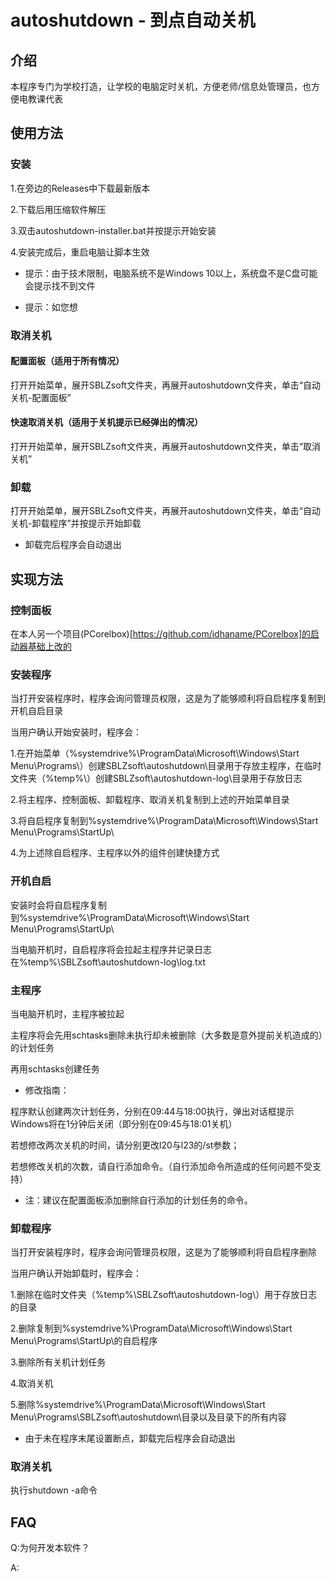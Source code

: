 # autoshutdown - 到点自动关机
## 介绍
本程序专门为学校打造，让学校的电脑定时关机，方便老师/信息处管理员，也方便电教课代表
## 使用方法
### 安装
1.在旁边的Releases中下载最新版本

2.下载后用压缩软件解压

3.双击autoshutdown-installer.bat并按提示开始安装

4.安装完成后，重启电脑让脚本生效

* 提示：由于技术限制，电脑系统不是Windows 10以上，系统盘不是C盘可能会提示找不到文件

* 提示：如您想
### 取消关机
#### 配置面板（适用于所有情况）
打开开始菜单，展开SBLZsoft文件夹，再展开autoshutdown文件夹，单击“自动关机-配置面板”
#### 快速取消关机（适用于关机提示已经弹出的情况）
打开开始菜单，展开SBLZsoft文件夹，再展开autoshutdown文件夹，单击“取消关机”
### 卸载
打开开始菜单，展开SBLZsoft文件夹，再展开autoshutdown文件夹，单击“自动关机-卸载程序”并按提示开始卸载

* 卸载完后程序会自动退出
## 实现方法
### 控制面板
在本人另一个项目(PCorelbox)[https://github.com/idhaname/PCorelbox]的启动器基础上改的
### 安装程序
当打开安装程序时，程序会询问管理员权限，这是为了能够顺利将自启程序复制到开机自启目录

当用户确认开始安装时，程序会：

1.在开始菜单（%systemdrive%\ProgramData\Microsoft\Windows\Start Menu\Programs\）创建SBLZsoft\autoshutdown\目录用于存放主程序，在临时文件夹（%temp%\）创建SBLZsoft\autoshutdown-log\目录用于存放日志

2.将主程序、控制面板、卸载程序、取消关机复制到上述的开始菜单目录

3.将自启程序复制到%systemdrive%\ProgramData\Microsoft\Windows\Start Menu\Programs\StartUp\

4.为上述除自启程序、主程序以外的组件创建快捷方式
### 开机自启
安装时会将自启程序复制到%systemdrive%\ProgramData\Microsoft\Windows\Start Menu\Programs\StartUp\

当电脑开机时，自启程序将会拉起主程序并记录日志在%temp%\SBLZsoft\autoshutdown-log\log.txt
### 主程序
当电脑开机时，主程序被拉起

主程序将会先用schtasks删除未执行却未被删除（大多数是意外提前关机造成的）的计划任务

再用schtasks创建任务

* 修改指南：

程序默认创建两次计划任务，分别在09:44与18:00执行，弹出对话框提示Windows将在1分钟后关闭（即分别在09:45与18:01关机）

若想修改两次关机的时间，请分别更改l20与l23的/st参数；

若想修改关机的次数，请自行添加命令。（自行添加命令所造成的任何问题不受支持）

* 注：建议在配置面板添加删除自行添加的计划任务的命令。

### 卸载程序
当打开安装程序时，程序会询问管理员权限，这是为了能够顺利将自启程序删除

当用户确认开始卸载时，程序会：

1.删除在临时文件夹（%temp%\SBLZsoft\autoshutdown-log\）用于存放日志的目录

2.删除复制到%systemdrive%\ProgramData\Microsoft\Windows\Start Menu\Programs\StartUp\的自启程序

3.删除所有关机计划任务

4.取消关机

5.删除%systemdrive%\ProgramData\Microsoft\Windows\Start Menu\Programs\SBLZsoft\autoshutdown\目录以及目录下的所有内容

* 由于未在程序末尾设置断点，卸载完后程序会自动退出
### 取消关机
执行shutdown -a命令
## FAQ

Q:为何开发本软件？

A:
